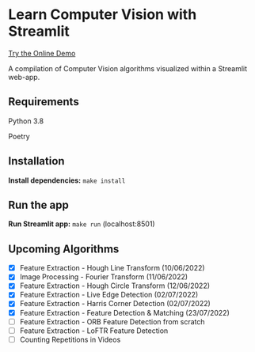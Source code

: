 # Learn Computer Vision with Streamlit

[Try the Online Demo](https://learn-computer-vision.herokuapp.com/)

A compilation of Computer Vision algorithms visualized within a Streamlit web-app.

## Requirements

Python 3.8

Poetry

## Installation

**Install dependencies:** `make install`

## Run the app

**Run Streamlit app:** `make run` (localhost:8501)

## Upcoming Algorithms

- [x] Feature Extraction - Hough Line Transform (10/06/2022)
- [x] Image Processing - Fourier Transform (11/06/2022)
- [x] Feature Extraction - Hough Circle Transform (12/06/2022)
- [x] Feature Extraction - Live Edge Detection (02/07/2022)
- [x] Feature Extraction - Harris Corner Detection (02/07/2022)
- [x] Feature Extraction - Feature Detection & Matching (23/07/2022)
- [ ] Feature Extraction - ORB Feature Detection from scratch
- [ ] Feature Extraction - LoFTR Feature Detection
- [ ] Counting Repetitions in Videos

